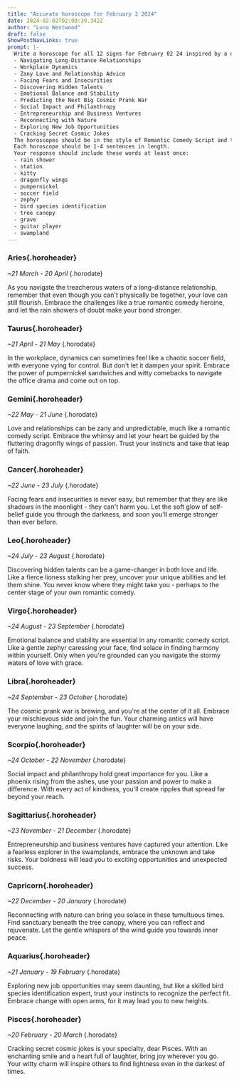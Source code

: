 ```yaml
---
title: "Accurate horoscope for February 2 2024"
date: 2024-02-02T02:00:39.342Z
author: "Luna Westwood"
draft: false
ShowPostNavLinks: true
prompt: |-
  Write a horoscope for all 12 signs for February 02 24 inspired by a different focus for each. Ensure you do not include the focus in the response:
  - Navigating Long-Distance Relationships
  - Workplace Dynamics
  - Zany Love and Relationship Advice
  - Facing Fears and Insecurities
  - Discovering Hidden Talents
  - Emotional Balance and Stability
  - Predicting the Next Big Cosmic Prank War
  - Social Impact and Philanthropy
  - Entrepreneurship and Business Ventures
  - Reconnecting with Nature
  - Exploring New Job Opportunities
  - Cracking Secret Cosmic Jokes
  The horoscopes should be in the style of Romantic Comedy Script and the mood of dejection
  Each horoscope should be 1-4 sentences in length.
  Your response should include these words at least once:
  - rain shower
  - station
  - kitty
  - dragonfly wings
  - pumpernickel
  - soccer field
  - zephyr
  - bird species identification
  - tree canopy
  - grave
  - guitar player
  - swampland
---
```


### Aries{.horoheader}

*~21 March - 20 April*
{.horodate}

As you navigate the treacherous waters of a long-distance relationship, remember that even though you can't physically be together, your love can still flourish. Embrace the challenges like a true romantic comedy heroine, and let the rain showers of doubt make your bond stronger.


### Taurus{.horoheader}

*~21 April - 21 May*
{.horodate}

In the workplace, dynamics can sometimes feel like a chaotic soccer field, with everyone vying for control. But don't let it dampen your spirit. Embrace the power of pumpernickel sandwiches and witty comebacks to navigate the office drama and come out on top.


### Gemini{.horoheader}

*~22 May - 21 June*
{.horodate}

Love and relationships can be zany and unpredictable, much like a romantic comedy script. Embrace the whimsy and let your heart be guided by the fluttering dragonfly wings of passion. Trust your instincts and take that leap of faith.


### Cancer{.horoheader}

*~22 June - 23 July*
{.horodate}

Facing fears and insecurities is never easy, but remember that they are like shadows in the moonlight - they can't harm you. Let the soft glow of self-belief guide you through the darkness, and soon you'll emerge stronger than ever before.


### Leo{.horoheader}

*~24 July - 23 August*
{.horodate}

Discovering hidden talents can be a game-changer in both love and life. Like a fierce lioness stalking her prey, uncover your unique abilities and let them shine. You never know where they might take you - perhaps to the center stage of your own romantic comedy.


### Virgo{.horoheader}

*~24 August - 23 September*
{.horodate}

Emotional balance and stability are essential in any romantic comedy script. Like a gentle zephyr caressing your face, find solace in finding harmony within yourself. Only when you're grounded can you navigate the stormy waters of love with grace.


### Libra{.horoheader}

*~24 September - 23 October*
{.horodate}

The cosmic prank war is brewing, and you're at the center of it all. Embrace your mischievous side and join the fun. Your charming antics will have everyone laughing, and the spirits of laughter will be on your side.


### Scorpio{.horoheader}

*~24 October - 22 November*
{.horodate}

Social impact and philanthropy hold great importance for you. Like a phoenix rising from the ashes, use your passion and power to make a difference. With every act of kindness, you'll create ripples that spread far beyond your reach.


### Sagittarius{.horoheader}

*~23 November - 21 December*
{.horodate}

Entrepreneurship and business ventures have captured your attention. Like a fearless explorer in the swamplands, embrace the unknown and take risks. Your boldness will lead you to exciting opportunities and unexpected success.


### Capricorn{.horoheader}

*~22 December - 20 January*
{.horodate}

Reconnecting with nature can bring you solace in these tumultuous times. Find sanctuary beneath the tree canopy, where you can reflect and rejuvenate. Let the gentle whispers of the wind guide you towards inner peace.


### Aquarius{.horoheader}

*~21 January - 19 February*
{.horodate}

Exploring new job opportunities may seem daunting, but like a skilled bird species identification expert, trust your instincts to recognize the perfect fit. Embrace change with open arms, for it may lead you to new heights.


### Pisces{.horoheader}

*~20 February - 20 March*
{.horodate}

Cracking secret cosmic jokes is your specialty, dear Pisces. With an enchanting smile and a heart full of laughter, bring joy wherever you go. Your witty charm will inspire others to find lightness even in the darkest of times.

